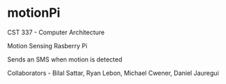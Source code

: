 # motionPi
CST 337 - Computer Architecture

Motion Sensing Rasberry Pi

Sends an SMS when motion is detected

Collaborators - Bilal Sattar, Ryan Lebon, Michael Cwener, Daniel Jauregui
